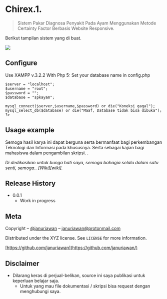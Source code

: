 # Chirex.1.
> Sistem Pakar Diagnosa Penyakit Pada Ayam Menggunakan Metode Certainty Factor Berbasis Website Responsive.

Berikut tampilan sistem yang di buat.

![](header.png)

## Configure

Use XAMPP v.3.2.2 With Php 5: Set your database name in config.php

```<?php
$server = "localhost";
$username = "root";
$password = "";
$database = "spkayam";

mysql_connect($server,$username,$password) or die("Koneksi gagal");
mysql_select_db($database) or die("Maaf, Database tidak bisa dibuka");
?>
```

## Usage example

Semoga hasil karya ini dapat berguna serta bermanfaat bagi perkembangan Teknologi dan Informasi pada khususnya. Serta sebagai kajian bagi mahasiswa dalam pengambilan skripsi. .

_Di dedikasikan untuk bunga hati saya, semoga bahagia selalu dalam satu senti, semoga.. [Wiki][wiki]._


## Release History

* 0.0.1
    * Work in progress

## Meta

Copyright – [@januriawan](https://twitter.com/januriawan) – januriawan@protonmail.com

Distributed under the XYZ license. See ``LICENSE`` for more information.

[https://github.com/januriawan](https://github.com/januriawan/)

## Disclaimer

* Dilarang keras di perjual-belikan, source ini saya publikasi untuk keperluan belajar saja.
    * Untuk yang mau file dokumentasi / skripsi bisa request dengan menghubungi saya.


